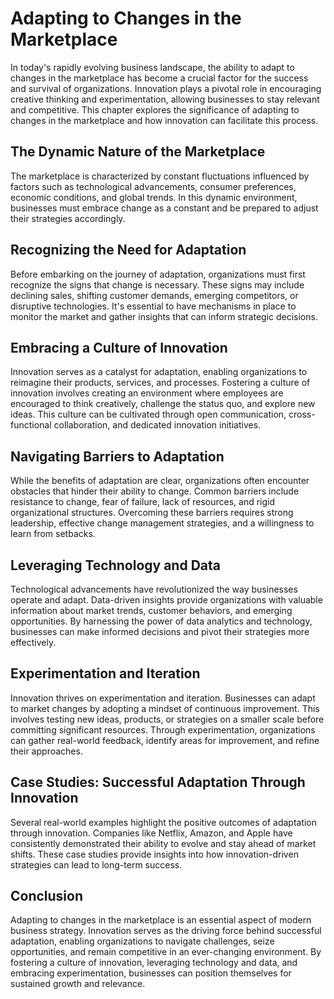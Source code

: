 Adapting to Changes in the Marketplace
===============================================

In today's rapidly evolving business landscape, the ability to adapt to changes in the marketplace has become a crucial factor for the success and survival of organizations. Innovation plays a pivotal role in encouraging creative thinking and experimentation, allowing businesses to stay relevant and competitive. This chapter explores the significance of adapting to changes in the marketplace and how innovation can facilitate this process.

The Dynamic Nature of the Marketplace
-------------------------------------

The marketplace is characterized by constant fluctuations influenced by factors such as technological advancements, consumer preferences, economic conditions, and global trends. In this dynamic environment, businesses must embrace change as a constant and be prepared to adjust their strategies accordingly.

Recognizing the Need for Adaptation
-----------------------------------

Before embarking on the journey of adaptation, organizations must first recognize the signs that change is necessary. These signs may include declining sales, shifting customer demands, emerging competitors, or disruptive technologies. It's essential to have mechanisms in place to monitor the market and gather insights that can inform strategic decisions.

Embracing a Culture of Innovation
---------------------------------

Innovation serves as a catalyst for adaptation, enabling organizations to reimagine their products, services, and processes. Fostering a culture of innovation involves creating an environment where employees are encouraged to think creatively, challenge the status quo, and explore new ideas. This culture can be cultivated through open communication, cross-functional collaboration, and dedicated innovation initiatives.

Navigating Barriers to Adaptation
---------------------------------

While the benefits of adaptation are clear, organizations often encounter obstacles that hinder their ability to change. Common barriers include resistance to change, fear of failure, lack of resources, and rigid organizational structures. Overcoming these barriers requires strong leadership, effective change management strategies, and a willingness to learn from setbacks.

Leveraging Technology and Data
------------------------------

Technological advancements have revolutionized the way businesses operate and adapt. Data-driven insights provide organizations with valuable information about market trends, customer behaviors, and emerging opportunities. By harnessing the power of data analytics and technology, businesses can make informed decisions and pivot their strategies more effectively.

Experimentation and Iteration
-----------------------------

Innovation thrives on experimentation and iteration. Businesses can adapt to market changes by adopting a mindset of continuous improvement. This involves testing new ideas, products, or strategies on a smaller scale before committing significant resources. Through experimentation, organizations can gather real-world feedback, identify areas for improvement, and refine their approaches.

Case Studies: Successful Adaptation Through Innovation
------------------------------------------------------

Several real-world examples highlight the positive outcomes of adaptation through innovation. Companies like Netflix, Amazon, and Apple have consistently demonstrated their ability to evolve and stay ahead of market shifts. These case studies provide insights into how innovation-driven strategies can lead to long-term success.

Conclusion
----------

Adapting to changes in the marketplace is an essential aspect of modern business strategy. Innovation serves as the driving force behind successful adaptation, enabling organizations to navigate challenges, seize opportunities, and remain competitive in an ever-changing environment. By fostering a culture of innovation, leveraging technology and data, and embracing experimentation, businesses can position themselves for sustained growth and relevance.
